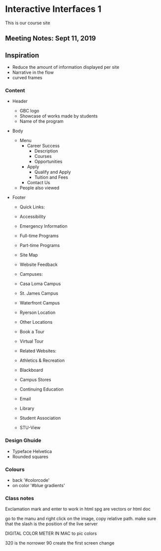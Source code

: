 # Interactive Interfaces 1
This is our course site

##  Meeting Notes: Sept 11, 2019

## Inspiration
- Reduce the amount of information displayed per site
- Narrative in the flow
- curved frames

### Content
- Header
    - GBC logo
    - Showcase of works made by students 
    - Name of the program
- Body
    - Menu
        - Career Success
            - Description
            - Courses
            - Opportunities
        - Apply
            - Qualify and Apply
            - Tuition and Fees
        - Contact Us
    - People also viewed

- Footer
    - Quick Links:
    - Accessibility
    - Emergency Information
    - Full-time Programs
    - Part-time Programs
    - Site Map
    - Website Feedback
 
    - Campuses:
    - Casa Loma Campus
    - St. James Campus
    - Waterfront Campus
    - Ryerson Location
    - Other Locations
    - Book a Tour
    - Virtual Tour 
    - Related Websites:
    - Athletics & Recreation
    - Blackboard
    - Campus Stores
    - Continuing Education
    - Email
    - Library
    - Student Association
    - STU-View

### Design Ghuide
- Typeface Helvetica
- Rounded squares

### Colours
- back '#colorcode' 
- on color '#blue gradients'

### Class notes

Exclamation mark and enter to work in html
spg are vectors or html doc

go to the manu and right click on the image, copy relative path. make sure that the slash is the position of the live server

DIGITAL COLOR METER IN MAC to pic colors

320 is the norrower
90 create the first screen change